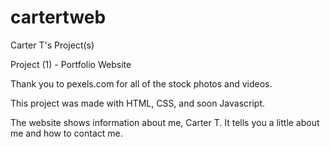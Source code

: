# cartertweb
Carter T's Project(s)

Project (1) - Portfolio Website

Thank you to pexels.com for all of the stock photos and videos.

This project was made with HTML, CSS, and soon Javascript.

The website shows information about me, Carter T. It tells you a little about me and how to contact me.
